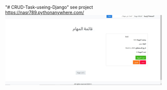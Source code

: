 "# CRUD-Task-useing-Django" 
see project https://nasr789.pythonanywhere.com/
![Task Screenshot](screen/Capture.JPG "task")
